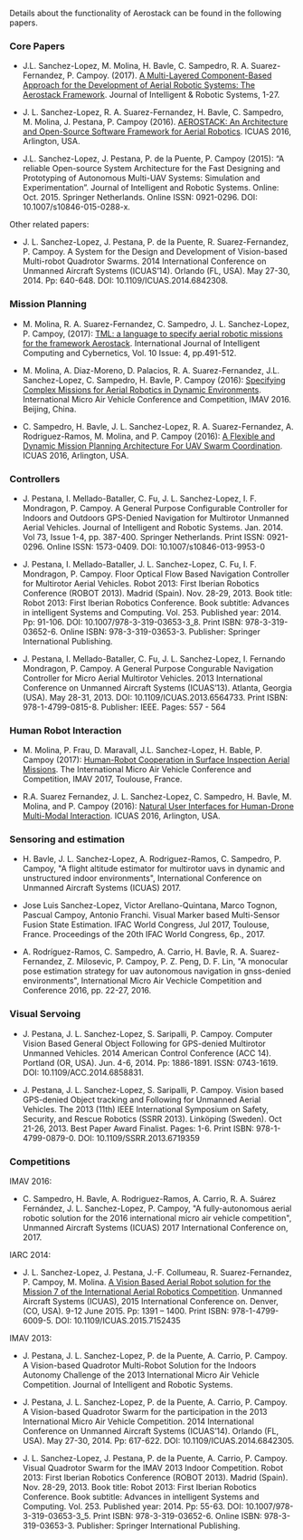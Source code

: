 Details about the functionality of Aerostack can be found in the following papers. 

### Core Papers

- J.L. Sanchez-Lopez, M. Molina, H. Bavle, C. Sampedro, R. A. Suarez-Fernandez, P. Campoy. (2017). [A Multi-Layered Component-Based Approach for the Development of Aerial Robotic Systems: The Aerostack Framework](http://rdcu.be/wJSX). Journal of Intelligent & Robotic Systems, 1-27.

- J. L. Sanchez-Lopez, R. A. Suarez-Fernandez, H. Bavle, C. Sampedro, M. Molina, J. Pestana, P. Campoy (2016). [AEROSTACK: An Architecture and Open-Source Software Framework for Aerial Robotics](http://oa.upm.es/43927/1/ICUAS16_0103_FI.pdf). ICUAS 2016, Arlington, USA.

- J.L. Sanchez-Lopez, J. Pestana, P. de la Puente, P. Campoy (2015): “A reliable Open-source System Architecture for the Fast Designing and Prototyping of Autonomous Multi-UAV Systems: Simulation and Experimentation”. Journal of Intelligent and Robotic Systems. Online: Oct. 2015. Springer Netherlands. Online ISSN: 0921-0296. DOI: 10.1007/s10846-015-0288-x.

Other related papers:

- J. L. Sanchez-Lopez, J. Pestana, P. de la Puente, R. Suarez-Fernandez, P. Campoy. A System for the Design and Development of Vision-based Multi-robot Quadrotor Swarms. 2014 International Conference on Unmanned Aircraft Systems (ICUAS’14). Orlando (FL, USA). May 27-30, 2014. Pp: 640-648. DOI: 10.1109/ICUAS.2014.6842308.

### Mission Planning

- M. Molina, R. A. Suarez-Fernandez, C. Sampedro, J. L. Sanchez-Lopez, P. Campoy, (2017): [TML: a language to specify aerial robotic missions for the framework Aerostack](https://www.researchgate.net/publication/320309096_TML_a_language_to_specify_aerial_robotic_missions_for_the_framework_Aerostack). International Journal of Intelligent Computing and Cybernetics, Vol. 10 Issue: 4, pp.491-512. 

- M. Molina, A. Diaz-Moreno, D. Palacios, R. A. Suarez-Fernandez, J.L. Sanchez-Lopez, C. Sampedro, H. Bavle, P. Campoy (2016): [Specifying Complex Missions for Aerial Robotics in Dynamic Environments](http://www.imavs.org/papers/2016/270_IMAV2016_Proceedings.pdf). International Micro Air Vehicle Conference and Competition, IMAV 2016. Beijing, China.

- C. Sampedro, H. Bavle, J. L. Sanchez-Lopez, R. A. Suarez-Fernandez,  A. Rodriguez-Ramos, M. Molina, and P. Campoy (2016): [A Flexible and Dynamic Mission Planning Architecture For UAV Swarm Coordination](http://oa.upm.es/43929/1/ICUAS16_0200_FI.pdf). ICUAS 2016, Arlington, USA.

### Controllers

- J. Pestana, I. Mellado-Bataller, C. Fu, J. L. Sanchez-Lopez, I. F. Mondragon, P. Campoy. A General Purpose Configurable Controller for Indoors and Outdoors GPS-Denied Navigation for Multirotor Unmanned Aerial Vehicles. Journal of Intelligent and Robotic Systems. Jan. 2014. Vol 73, Issue 1-4, pp. 387-400. Springer Netherlands. Print ISSN: 0921-0296. Online ISSN: 1573-0409. DOI: 10.1007/s10846-013-9953-0

- J. Pestana, I. Mellado-Bataller, J. L. Sanchez-Lopez, C. Fu, I. F. Mondragon, P. Campoy. Floor Optical Flow Based Navigation Controller for Multirotor Aerial Vehicles. Robot 2013: First Iberian Robotics Conference (ROBOT 2013). Madrid (Spain). Nov. 28-29, 2013. Book title: Robot 2013: First Iberian Robotics Conference. Book subtitle: Advances in intelligent Systems and Computing. Vol. 253. Published year: 2014. Pp: 91-106. DOI: 10.1007/978-3-319-03653-3_8. Print ISBN: 978-3-319-03652-6. Online ISBN: 978-3-319-03653-3. Publisher: Springer International Publishing.

- J. Pestana, I. Mellado-Bataller, C. Fu, J. L. Sanchez-Lopez, I. Fernando Mondragon, P. Campoy. A General Purpose Congurable Navigation Controller for Micro Aerial Multirotor Vehicles. 2013 International Conference on Unmanned Aircraft Systems (ICUAS’13). Atlanta, Georgia (USA). May 28-31, 2013. DOI: 10.1109/ICUAS.2013.6564733. Print ISBN: 978-1-4799-0815-8. Publisher: IEEE. Pages: 557 - 564

### Human Robot Interaction

- M. Molina, P. Frau, D. Maravall, J.L. Sanchez-Lopez, H. Bable, P. Campoy (2017): [Human-Robot Cooperation in Surface Inspection Aerial Missions](http://www.imavs.org/papers/2017/135_imav2017_proceedings.pdf). The International Micro Air Vehicle Conference and Competition, IMAV 2017, Toulouse, France.

-  R.A. Suarez Fernandez, J. L. Sanchez-Lopez,  C. Sampedro, H. Bavle, M. Molina, and P. Campoy (2016): [Natural User Interfaces for Human-Drone Multi-Modal Interaction](http://oa.upm.es/43928/1/ICUAS16_0195_FI.pdf). ICUAS 2016, Arlington, USA.

### Sensoring and estimation

- H. Bavle, J. L. Sanchez-Lopez, A. Rodriguez-Ramos, C. Sampedro, P. Campoy, "A flight altitude estimator for multirotor uavs in dynamic and unstructured indoor environments", International Conference on Unmanned Aircraft Systems (ICUAS) 2017.

- Jose Luis Sanchez-Lopez, Victor Arellano-Quintana, Marco Tognon, Pascual Campoy, Antonio Franchi. Visual Marker based Multi-Sensor Fusion State Estimation. IFAC World Congress, Jul 2017, Toulouse, France. Proceedings of the 20th IFAC World Congress, 6p., 2017.

- A. Rodríguez-Ramos, C. Sampedro, A. Carrio, H. Bavle, R. A. Suarez-Fernandez, Z. Milosevic, P. Campoy, P. Z. Peng, D. F. Lin, "A monocular pose estimation strategy for uav autonomous navigation in gnss-denied environments", International Micro Air Vechicle Competition and Conference 2016, pp. 22-27, 2016.

### Visual Servoing

- J. Pestana, J. L. Sanchez-Lopez, S. Saripalli, P. Campoy. Computer Vision Based General Object Following for GPS-denied Multirotor Unmanned Vehicles. 2014 American Control Conference (ACC 14). Portland (OR, USA). Jun. 4-6, 2014. Pp: 1886-1891. ISSN: 0743-1619. DOI: 10.1109/ACC.2014.6858831.

- J. Pestana, J. L. Sanchez-Lopez, S. Saripalli, P. Campoy. Vision based GPS-denied Object tracking and Following for Unmanned Aerial Vehicles. The 2013 (11th) IEEE International Symposium on Safety, Security, and Rescue Robotics (SSRR 2013). Linköping (Sweden). Oct 21-26, 2013. Best Paper Award Finalist. Pages: 1-6. Print ISBN: 978-1-4799-0879-0. DOI: 10.1109/SSRR.2013.6719359

### Competitions

IMAV 2016:

- C. Sampedro, H. Bavle, A. Rodriguez-Ramos, A. Carrio, R. A. Suárez Fernández, J. L. Sanchez-Lopez, P. Campoy, "A fully-autonomous aerial robotic solution for the 2016 international micro air vehicle competition", Unmanned Aircraft Systems (ICUAS) 2017 International Conference on, 2017.

IARC 2014:

- J. L. Sanchez-Lopez, J. Pestana, J.-F. Collumeau, R. Suarez-Fernandez, P. Campoy, M. Molina. [A Vision Based Aerial Robot solution for the Mission 7 of the International Aerial Robotics Competition](http://oa.upm.es/42823/1/INVE_MEM_2015_231476.pdf). Unmanned Aircraft Systems (ICUAS), 2015 International Conference on. Denver, (CO, USA). 9-12 June 2015. Pp: 1391 – 1400. Print ISBN: 978-1-4799-6009-5. DOI: 10.1109/ICUAS.2015.7152435

IMAV 2013:

- J. Pestana, J. L. Sanchez-Lopez, P. de la Puente, A. Carrio, P. Campoy. A Vision-based Quadrotor Multi-Robot Solution for the Indoors Autonomy Challenge of the 2013 International Micro Air Vehicle Competition. Journal of Intelligent and Robotic Systems.

- J. Pestana, J. L. Sanchez-Lopez, P. de la Puente, A. Carrio, P. Campoy. A Vision-based Quadrotor Swarm for the participation in the 2013 International Micro Air Vehicle Competition. 2014 International Conference on Unmanned Aircraft Systems (ICUAS’14). Orlando (FL, USA). May 27-30, 2014. Pp: 617-622. DOI: 10.1109/ICUAS.2014.6842305.

- J. L. Sanchez-Lopez, J. Pestana, P. de la Puente, A. Carrio, P. Campoy. Visual Quadrotor Swarm for the IMAV 2013 Indoor Competition. Robot 2013: First Iberian Robotics Conference (ROBOT 2013). Madrid (Spain). Nov. 28-29, 2013. Book title: Robot 2013: First Iberian Robotics Conference. Book subtitle: Advances in intelligent Systems and Computing. Vol. 253. Published year: 2014. Pp: 55-63. DOI: 10.1007/978-3-319-03653-3_5. Print ISBN: 978-3-319-03652-6. Online ISBN: 978-3-319-03653-3. Publisher: Springer International Publishing.